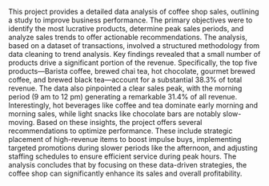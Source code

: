 This project provides a detailed data analysis of coffee shop sales, outlining a study to improve business performance. The primary objectives were to identify the most lucrative products, determine peak sales periods, and analyze sales trends to offer actionable recommendations.
The analysis, based on a dataset of transactions, involved a structured methodology from data cleaning to trend analysis. Key findings revealed that a small number of products drive a significant portion of the revenue. Specifically, the top five products—Barista coffee, brewed chai tea, hot chocolate, gourmet brewed coffee, and brewed black tea—account for a substantial 38.3% of total revenue. The data also pinpointed a clear sales peak, with the morning period (9 am to 12 pm) generating a remarkable 31.4% of all revenue. Interestingly, hot beverages like coffee and tea dominate early morning and morning sales, while light snacks like chocolate bars are notably slow-moving.
Based on these insights, the project offers several recommendations to optimize performance. These include strategic placement of high-revenue items to boost impulse buys, implementing targeted promotions during slower periods like the afternoon, and adjusting staffing schedules to ensure efficient service during peak hours. The analysis concludes that by focusing on these data-driven strategies, the coffee shop can significantly enhance its sales and overall profitability.
